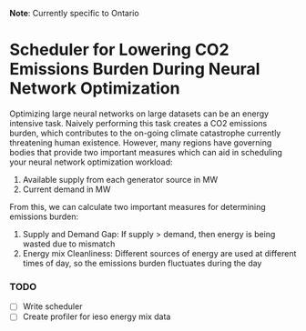 
__Note__: Currently specific to Ontario
# Scheduler for Lowering CO2 Emissions Burden During Neural Network Optimization
Optimizing large neural networks on large datasets can be an energy intensive task. Naively performing this task creates a CO2 emissions burden, which contributes to the on-going climate catastrophe currently threatening human existence. However, many regions have governing bodies that provide two important measures which can aid in scheduling your neural network optimization workload:

1. Available supply from each generator source in MW
2. Current demand in MW

From this, we can calculate two important measures for determining emissions burden:

1. Supply and Demand Gap: If supply > demand, then energy is being wasted due to mismatch
2. Energy mix Cleanliness: Different sources of energy are used at different times of day, so the emissions burden fluctuates during the day

### TODO
- [ ] Write scheduler
- [ ] Create profiler for ieso energy mix data
